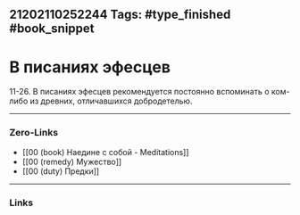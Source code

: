21202110252244
Tags: #type_finished #book_snippet 
---
# В писаниях эфесцев

 11-26. В писаниях эфесцев рекомендуется постоянно вспоминать о ком-либо из древних, отличавшихся добродетелью. 

---
### Zero-Links
 - [[00 (book) Наедине с собой - Meditations]]
 - [[00 (remedy) Мужество]]
 - [[00 (duty) Предки]] 
---
### Links
